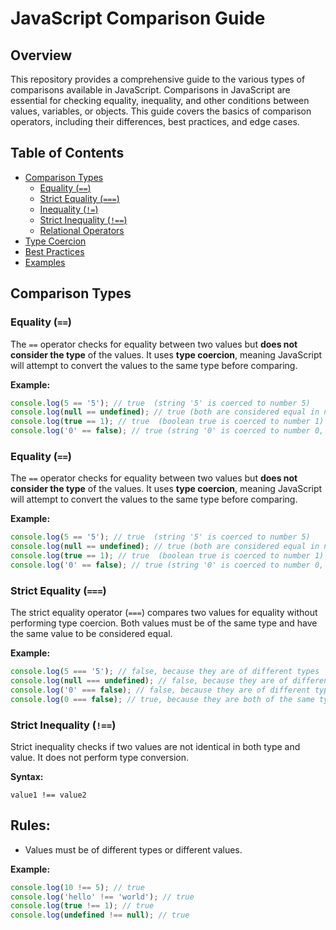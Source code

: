 # JavaScript Comparison Guide

## Overview
This repository provides a comprehensive guide to the various types of comparisons available in JavaScript. Comparisons in JavaScript are essential for checking equality, inequality, and other conditions between values, variables, or objects. This guide covers the basics of comparison operators, including their differences, best practices, and edge cases.

## Table of Contents
- [Comparison Types](#comparison-types)
  - [Equality (`==`)](#equality)
  - [Strict Equality (`===`)](#strict-equality)
  - [Inequality (`!=`)](#inequality)
  - [Strict Inequality (`!==`)](#strict-inequality)
  - [Relational Operators](#relational-operators)
- [Type Coercion](#type-coercion)
- [Best Practices](#best-practices)
- [Examples](#examples)

## Comparison Types

### Equality (`==`)
The `==` operator checks for equality between two values but **does not consider the type** of the values. It uses **type coercion**, meaning JavaScript will attempt to convert the values to the same type before comparing.

**Example:**
```javascript
console.log(5 == '5'); // true  (string '5' is coerced to number 5)
console.log(null == undefined); // true (both are considered equal in non-strict comparison)
console.log(true == 1); // true  (boolean true is coerced to number 1)
console.log('0' == false); // true (string '0' is coerced to number 0, which is equal to false)
```


### Equality (`==`)
The `==` operator checks for equality between two values but **does not consider the type** of the values. It uses **type coercion**, meaning JavaScript will attempt to convert the values to the same type before comparing.

**Example:**
```javascript
console.log(5 == '5'); // true  (string '5' is coerced to number 5)
console.log(null == undefined); // true (both are considered equal in non-strict comparison)
console.log(true == 1); // true  (boolean true is coerced to number 1)
console.log('0' == false); // true (string '0' is coerced to number 0, which is equal to false)
```


### Strict Equality  (`===`)
The strict equality operator (`===`) compares two values for equality without performing type coercion. Both values must be of the same type and have the same value to be considered equal.

**Example:**
```javascript
console.log(5 === '5'); // false, because they are of different types
console.log(null === undefined); // false, because they are of different types
console.log('0' === false); // false, because they are of different types
console.log(0 === false); // true, because they are both of the same type and value

```


### Strict Inequality  (`!==`)
Strict inequality checks if two values are not identical in both type and value. It does not perform type conversion.

**Syntax:**

```
value1 !== value2

```

## Rules:
- Values must be of different types or different values.


**Example:**
```javascript
console.log(10 !== 5); // true
console.log('hello' !== 'world'); // true
console.log(true !== 1); // true
console.log(undefined !== null); // true
```